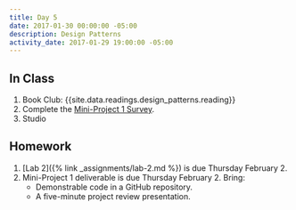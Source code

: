 ```yaml
---
title: Day 5
date: 2017-01-30 00:00:00 -05:00
description: Design Patterns
activity_date: 2017-01-29 19:00:00 -05:00
---
```


## In Class

1. Book Club: {{site.data.readings.design_patterns.reading}}
2. Complete the [Mini-Project 1 Survey](https://goo.gl/forms/EmirMhWuj9UdYSTb2).
2. Studio

## Homework

1. [Lab 2]({% link _assignments/lab-2.md %}) is due Thursday February 2.
2. Mini-Project 1 deliverable is due Thursday February 2. Bring:
   * Demonstrable code in a GitHub repository.
   * A five-minute project review presentation.
